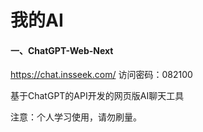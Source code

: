 # 我的AI

#### 一、ChatGPT-Web-Next

https://chat.insseek.com/   访问密码：082100 

基于ChatGPT的API开发的网页版AI聊天工具

注意：个人学习使用，请勿刷量。
